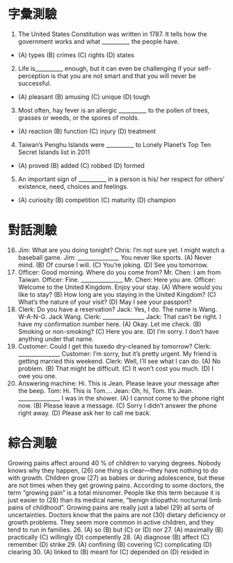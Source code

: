 # 字彙測驗
1. The United States Constitution was written in 1787. It tells how the government works and what
__________ the people have.
* (A) types (B) crimes (C) rights (D) states
2. Life is__________ enough, but it can even be challenging if your self-perception is that you are
not smart and that you will never be successful.
* (A) pleasant (B) amusing (C) unique (D) tough
3. Most often, hay fever is an allergic __________ to the pollen of trees, grasses or weeds, or the
spores of molds.
* (A) reaction (B) function (C) injury (D) treatment
4. Taiwan’s Penghu Islands were __________ to Lonely Planet’s Top Ten Secret Islands list in
2011
* (A) proved (B) added (C) robbed (D) formed
5. An important sign of __________ in a person is his/ her respect for others’ existence, need,
choices and feelings.
* (A) curiosity (B) competition (C) maturity (D) champion

# 對話測驗
16. Jim: What are you doing tonight?
 Chris: I’m not sure yet. I might watch a baseball game.
 Jim: _______________ You never like sports.
(A) Never mind. (B) Of course I will.
(C) You’re joking. (D) See you tomorrow.
17. Officer: Good morning. Where do you come from?
 Mr. Chen: I am from Taiwan.
 Officer: Fine. _______________
 Mr. Chen: Here you are.
 Officer: Welcome to the United Kingdom. Enjoy your stay.
(A) Where would you like to stay?
(B) How long are you staying in the United Kingdom?
(C) What’s the nature of your visit?
(D) May I see your passport?
18. Clerk: Do you have a reservation?
 Jack: Yes, I do. The name is Wang. W-A-N-G. Jack Wang.
 Clerk: _______________
 Jack: That can’t be right. I have my confirmation number here.
(A) Okay. Let me check.
(B) Smoking or non-smoking?
(C) Here you are.
(D) I’m sorry. I don’t have anything under that name.
19. Customer: Could I get this tuxedo dry-cleaned by tomorrow?
 Clerk: _______________
 Customer: I’m sorry, but it’s pretty urgent. My friend is getting married this weekend.
 Clerk: Well, I’ll see what I can do.
(A) No problem.
(B) That might be difficult.
(C) It won’t cost you much.
(D) I owe you one.
20. Answering machine: Hi. This is Jean. Please leave your message after the beep.
 Tom: Hi. This is Tom....
 Jean: Oh, hi, Tom. It’s Jean. _______________ I was in the shower.
(A) I cannot come to the phone right now.
(B) Please leave a message.
(C) Sorry I didn’t answer the phone right away.
(D) Please ask her to call me back.

# 綜合測驗
Growing pains affect around 40 % of children to varying degrees. Nobody knows why they
happen, (26) one thing is clear—they have nothing to do with growth. Children grow (27) as
babies or during adolescence, but these are not times when they get growing pains. According to
some doctors, the term “growing pain” is a total misnomer. People like this term because it is just
easier to (28) than its medical name, “benign idiopathic nocturnal limb pains of childhood”.
Growing pains are really just a label (29) all sorts of uncertainties. Doctors know that the pains
are not (30) dietary deficiency or growth problems. They seem more common in active children,
and they tend to run in families.
26. (A) so (B) but (C) or (D) nor
27. (A) maximally (B) practically (C) willingly (D) competently
28. (A) diagnose (B) affect (C) remember (D) strike
29. (A) confining (B) covering (C) complicating (D) clearing
30. (A) linked to (B) meant for (C) depended on (D) resided in